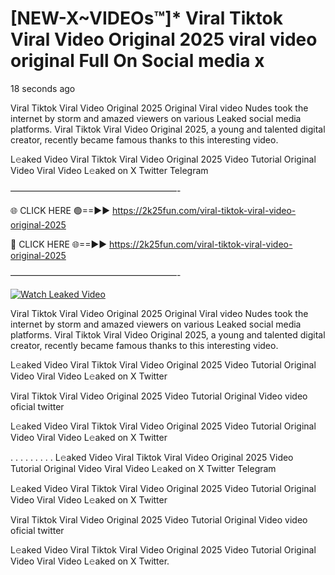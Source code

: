# [NEW-X~VIDEOs™]* Viral Tiktok Viral Video Original 2025 viral video original Full On Social media x

18 seconds ago

Viral Tiktok Viral Video Original 2025 Original Viral video Nudes took the internet by storm and amazed viewers on various Leaked social media platforms. Viral Tiktok Viral Video Original 2025, a young and talented digital creator, recently became famous thanks to this interesting video.

L𝚎aked Video Viral Tiktok Viral Video Original 2025 Video Tutorial Original Video Viral Video L𝚎aked on X Twitter Telegram

———————————————————-

🌐 CLICK HERE 🟢==►► https://2k25fun.com/viral-tiktok-viral-video-original-2025

🔴 CLICK HERE 🌐==►► https://2k25fun.com/viral-tiktok-viral-video-original-2025

———————————————————-

[![Watch Leaked Video](https://miro.medium.com/v2/resize:fit:828/format:webp/1*cilzJN44JGOrTw9NJCrNHA.gif "Watch Leaked Video")](https://2k25fun.com/viral-tiktok-viral-video-original-2025)

Viral Tiktok Viral Video Original 2025 Original Viral video Nudes took the internet by storm and amazed viewers on various Leaked social media platforms. Viral Tiktok Viral Video Original 2025, a young and talented digital creator, recently became famous thanks to this interesting video.

L𝚎aked Video Viral Tiktok Viral Video Original 2025 Video Tutorial Original Video Viral Video L𝚎aked on X Twitter

Viral Tiktok Viral Video Original 2025 Video Tutorial Original Video video oficial twitter

L𝚎aked Video Viral Tiktok Viral Video Original 2025 Video Tutorial Original Video Viral Video L𝚎aked on X Twitter

. . . . . . . . . L𝚎aked Video Viral Tiktok Viral Video Original 2025 Video Tutorial Original Video Viral Video L𝚎aked on X Twitter Telegram

L𝚎aked Video Viral Tiktok Viral Video Original 2025 Video Tutorial Original Video Viral Video L𝚎aked on X Twitter

Viral Tiktok Viral Video Original 2025 Video Tutorial Original Video video oficial twitter

L𝚎aked Video Viral Tiktok Viral Video Original 2025 Video Tutorial Original Video Viral Video L𝚎aked on X Twitter.